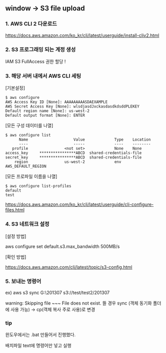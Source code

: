 ## window -> S3 file upload

### 1. AWS CLI 2 다운로드

https://docs.aws.amazon.com/ko_kr/cli/latest/userguide/install-cliv2.html

### 2. S3 프로그래밍 되는 계정 생성

IAM S3 FullAccess 권한 할당 !

### 3. 해당 서버 내에서 AWS CLI 세팅

[기본설정] 

```
$ aws configure
AWS Access Key ID [None]: AAAAAAAAASDAEXAMPLE
AWS Secret Access Key [None]: wlsdjasdJxckasdasdkdsddPLEKEY
Default region name [None]: us-west-2
Default output format [None]: ENTER
```

[모든 구성 데이터를 나열]

```
$ aws configure list
      Name                    Value             Type    Location
      ----                    -----             ----    --------
   profile                <not set>             None    None
access_key     ****************ABCD  shared-credentials-file    
secret_key     ****************ABCD  shared-credentials-file    
    region                us-west-2             env    AWS_DEFAULT_REGION
```

[모든 프로파일 이름을 나열]

```
$ aws configure list-profiles
default
test
```
https://docs.aws.amazon.com/ko_kr/cli/latest/userguide/cli-configure-files.html

### 4. S3 네트워크 설정

[설정 방법]

aws configure set default.s3.max_bandwidth 500MB/s

[확인 방법]

https://docs.aws.amazon.com/cli/latest/topic/s3-config.html

### 5. 보내는 명령어

ex) aws s3 sync G:\201307 s3://test/test2/201307

warning: Skipping file ~~~ File does not exist. 뜰 경우 sync (객체 동기화 폴더에 사용 가능) -> cp(객체 복사 주로 사용)로 변경

### tip

윈도우에서는 .bat 만들어서 진행했다.

배치파일 text에 명령어만 넣고 실행


